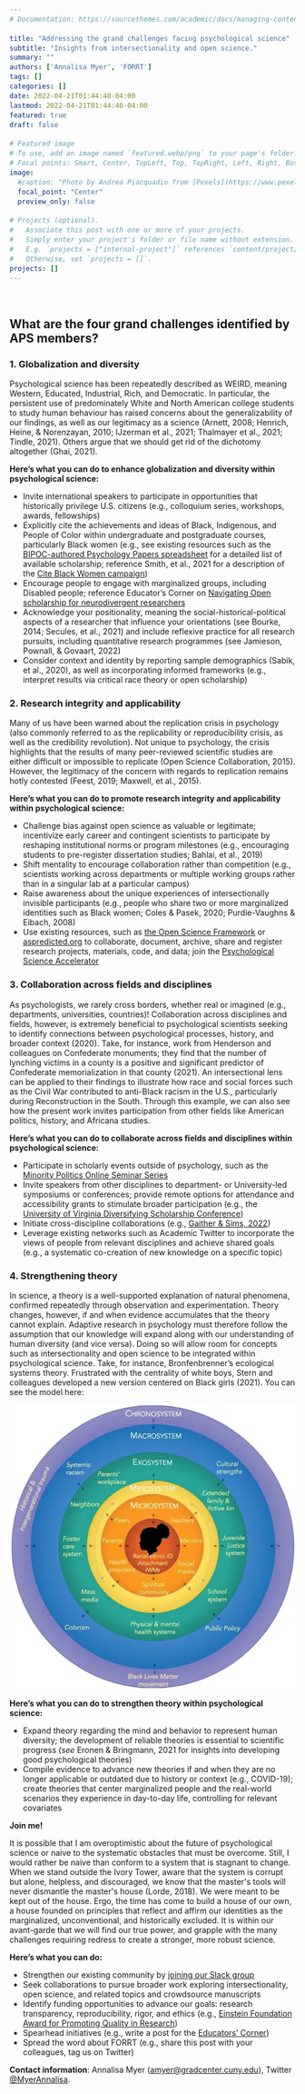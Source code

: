 ```yaml
---
# Documentation: https://sourcethemes.com/academic/docs/managing-content/

title: "Addressing the grand challenges facing psychological science"
subtitle: "Insights from intersectionality and open science."
summary: ""
authors: ['Annalisa Myer', 'FORRT']
tags: []
categories: []
date: 2022-04-21T01:44:40-04:00
lastmod: 2022-04-21T01:44:40-04:00
featured: true
draft: false

# Featured image
# To use, add an image named `featured.webp/png` to your page's folder.
# Focal points: Smart, Center, TopLeft, Top, TopRight, Left, Right, BottomLeft, Bottom, BottomRight.
image:
  #caption: "Photo by Andrea Piacquadio from [Pexels](https://www.pexels.com/photo/happy-ethnic-woman-sitting-at-table-with-laptop-3769021/)"
  focal_point: "Center"
  preview_only: false

# Projects (optional).
#   Associate this post with one or more of your projects.
#   Simply enter your project's folder or file name without extension.
#   E.g. `projects = ["internal-project"]` references `content/project/deep-learning/index.md`.
#   Otherwise, set `projects = []`.
projects: []
---
```


<br>

## What are the four grand challenges identified by APS members?

### 1. Globalization and diversity

Psychological science has been repeatedly described as WEIRD, meaning Western, Educated, Industrial, Rich, and Democratic. In particular, the persistent use of predominately White and North American college students to study human behaviour has raised concerns about the generalizability of our findings, as well as our legitimacy as a science (Arnett, 2008; Henrich, Heine, & Norenzayan, 2010; IJzerman et al., 2021; Thalmayer et al., 2021; Tindle, 2021). Others argue that we should get rid of the dichotomy altogether (Ghai, 2021). 

**Here’s what you can do to enhance globalization and diversity within psychological science:**

* Invite international speakers to participate in opportunities that historically privilege U.S. citizens (e.g., colloquium series, workshops, awards, fellowships)
* Explicitly cite the achievements and ideas of Black, Indigenous, and People of Color within undergraduate and postgraduate courses, particularly Black women (e.g., see existing resources such as the [BIPOC-authored Psychology Papers spreadsheet](https://docs.google.com/spreadsheets/d/1i7Eacoyv9VVg2lBbCV-KJZg4nSGvR_VZFOysOyOGG8g/edit#gid=666010790) for a detailed list of available scholarship; reference Smith, et al., 2021 for a description of the [Cite Black Women campaign](https://www.citeblackwomencollective.org/)) 
* Encourage people to engage with marginalized groups, including Disabled people; reference Educator’s Corner on [Navigating Open scholarship for neurodivergent researchers](https://forrt.org/educators-corner/010-neurodiversity/) 
* Acknowledge your positionality, meaning the social-historical-political aspects of a researcher that influence your orientations (see Bourke, 2014; Secules, et al., 2021) and include reflexive practice for all research pursuits, including quantitative research programmes (see Jamieson, Pownall, & Govaart, 2022) 
* Consider context and identity by reporting sample demographics (Sabik, et al., 2020), as well as incorporating informed frameworks (e.g., interpret results via critical race theory or open scholarship) 

### 2. Research integrity and applicability

Many of us have been warned about the replication crisis in psychology (also commonly referred to as the replicability or reproducibility crisis, as well as the credibility revolution). Not unique to psychology, the crisis highlights that the results of many peer-reviewed scientific studies are either difficult or impossible to replicate (Open Science Collaboration, 2015). However, the legitimacy of the concern with regards to replication remains hotly contested (Feest, 2019; Maxwell, et al., 2015). 

**Here’s what you can do to promote research integrity and applicability within psychological science:**

* Challenge bias against open science as valuable or legitimate; incentivize early career and contingent scientists to participate by reshaping institutional norms or program milestones (e.g., encouraging students to pre-register dissertation studies; Bahlai, et al., 2019)
* Shift mentality to encourage collaboration rather than competition (e.g., scientists working across departments or multiple working groups rather than in a singular lab at a particular campus)
* Raise awareness about the unique experiences of intersectionally invisible participants (e.g., people who share two or more marginalized identities such as Black women; Coles & Pasek, 2020; Purdie-Vaughns & Eibach, 2008) 
* Use existing resources, such as [the Open Science Framework](https://osf.io/) or [aspredicted.org](http://aspredicted.org) to collaborate, document, archive, share and register research projects, materials, code, and data; join the [Psychological Science Accelerator](https://psysciacc.org/) 

### 3. Collaboration across fields and disciplines

As psychologists, we rarely cross borders, whether real or imagined (e.g., departments, universities, countries)! Collaboration across disciplines and fields, however, is extremely beneficial to psychological scientists seeking to identify connections between psychological processes, history, and broader context (2020). Take, for instance, work from Henderson and colleagues on Confederate monuments; they find that the number of lynching victims in a county is a positive and significant predictor of Confederate memorialization in that county (2021). An intersectional lens can be applied to their findings to illustrate how race and social forces such as the Civil War contributed to anti-Black racism in the U.S., particularly during Reconstruction in the South. Through this example, we can also see how the present work invites participation from other fields like American politics, history, and Africana studies.  

**Here’s what you can do to collaborate across fields and disciplines within psychological science:**

* Participate in scholarly events outside of psychology, such as the [Minority Politics Online Seminar Series](https://minoritypolitics.netlify.app/) 
* Invite speakers from other disciplines to department- or University-led symposiums or conferences; provide remote options for attendance and accessibility grants to stimulate broader participation (e.g., the [University of Virginia Diversifying Scholarship Conference](https://uva.theopenscholar.com/diversifyingscholarship/))
* Initiate cross-discipline collaborations (e.g., [Gaither & Sims, 2022](https://www.mdpi.com/2076-0760/11/3/90))
* Leverage existing networks such as Academic Twitter to incorporate the views of people from relevant disciplines and achieve shared goals (e.g., a systematic co-creation of new knowledge on a specific topic) 

### 4. Strengthening theory

In science, a theory is a well-supported explanation of natural phenomena, confirmed repeatedly through observation and experimentation. Theory changes, however, if and when evidence accumulates that the theory cannot explain. Adaptive research in psychology must therefore follow the assumption that our knowledge will expand along with our understanding of human diversity (and vice versa). Doing so will allow room for concepts such as intersectionality and open science to be integrated within psychological science. Take, for instance, Bronfenbrenner’s ecological systems theory. Frustrated with the centrality of white boys, Stern and colleagues developed a new version centered on Black girls (2021). You can see the model here: 

![Bronfenbrenner’s ecological systems theory](image.webp "Bronfenbrenner’s ecological systems theory")

**Here’s what you can do to strengthen theory within psychological science:**

* Expand theory regarding the mind and behavior to represent human diversity; the development of reliable theories is essential to scientific progress (*see* Eronen & Bringmann, 2021 for insights into developing good psychological theories) 
* Compile evidence to advance new theories if and when they are no longer applicable or outdated due to history or context (e.g., COVID-19); create theories that center marginalized people and the real-world scenarios they experience in day-to-day life, controlling for relevant covariates 

**Join me!**

It is possible that I am overoptimistic about the future of psychological science or naive to the systematic obstacles that must be overcome. Still, I would rather be naive than conform to a system that is stagnant to change. When we stand outside the Ivory Tower, aware that the system is corrupt but alone, helpless, and discouraged, we know that the master's tools will never dismantle the master's house (Lorde, 2018). We were meant to be kept out of the house. Ergo, the time has come to build a house of our own, a house founded on principles that reflect and affirm our identities as the marginalized, unconventional, and historically excluded. It is within our avant-garde that we will find our true power, and grapple with the many challenges requiring redress to create a stronger, more robust science. 

**Here’s what you can do:**

* Strengthen our existing community by [joining our Slack group](https://t.co/iFqoW5tIRh) 
* Seek collaborations to pursue broader work exploring intersectionality, open science, and related topics and crowdsource manuscripts 
* Identify funding opportunities to advance our goals: research transparency, reproducibility, rigor, and ethics (e.g., [Einstein Foundation Award for Promoting Quality in Research](https://www.einsteinfoundation.de/en/award/)) 
* Spearhead initiatives (e.g., write a post for the [Educators’ Corner](https://forrt.org/educators-corner/)) 
* Spread the word about FORRT (e.g., share this post with your colleagues, tag us on Twitter) 

**Contact information**: Annalisa Myer ([amyer@gradcenter.cuny.edu](mailto:amyer@gradcenter.cuny.edu)), Twitter [@MyerAnnalisa](https://twitter.com/MyerAnnalisa).
